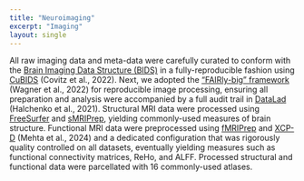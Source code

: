 ```yaml
---
title: "Neuroimaging"
excerpt: "Imaging"
layout: single
---
```


All raw imaging data and meta-data were carefully curated to conform with the [Brain Imaging Data Structure (BIDS)](https://bids.neuroimaging.io/) in a fully-reproducible fashion using [CuBIDS](https://cubids.readthedocs.io/en/latest/) (Covitz et al., 2022).
Next, we adopted the [“FAIRly-big” framework](https://www.nature.com/articles/s41597-022-01163-2) (Wagner et al., 2022) for reproducible image processing, ensuring all preparation and analysis were accompanied by a full audit trail in [DataLad](https://www.datalad.org/) (Halchenko et al., 2021).
Structural MRI data were processed using [FreeSurfer](https://surfer.nmr.mgh.harvard.edu/) and [sMRIPrep](https://www.nipreps.org/smriprep/), yielding commonly-used measures of brain structure.
Functional MRI data were preprocessed using [fMRIPrep](https://www.nipreps.org/fmriprep/) and [XCP-D](https://xcp-d.readthedocs.io/en/latest/usage.html) (Mehta et al., 2024) and a dedicated configuration that was rigorously quality controlled on all datasets, eventually yielding measures such as functional connectivity matrices, ReHo, and ALFF.
Processed structural and functional data were parcellated with 16 commonly-used atlases.